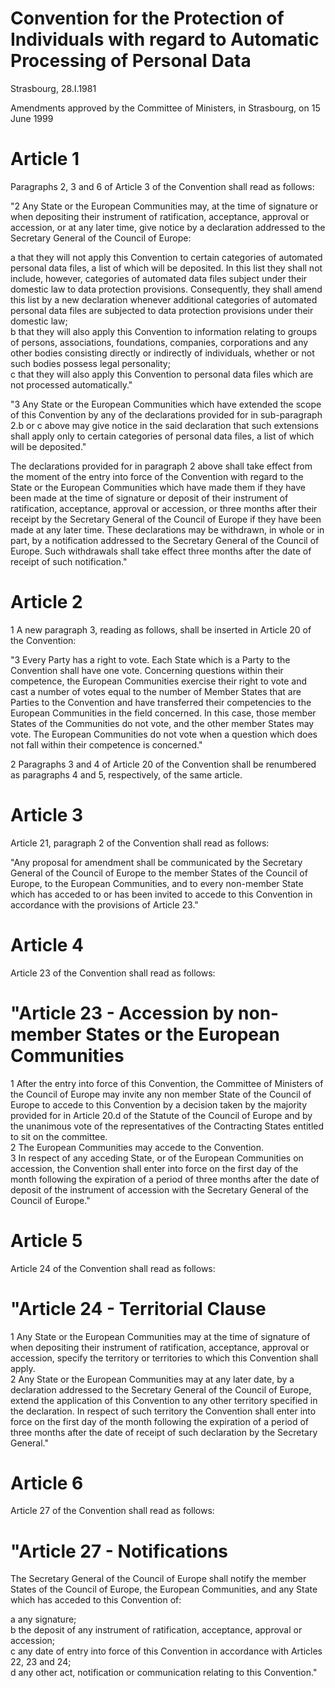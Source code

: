 # Convention for the Protection of Individuals with regard to Automatic Processing of Personal Data

Strasbourg, 28.I.1981

Amendments approved by the Committee of Ministers, in Strasbourg, on 15 June 1999

# Article 1

Paragraphs 2, 3 and 6 of Article 3 of the Convention shall read as follows:

"2 Any State or the European Communities may, at the time of signature or when depositing their instrument of ratification, acceptance, approval or accession, or at any later time, give notice by a declaration addressed to the Secretary General of the Council of Europe:

a that they will not apply this Convention to certain categories of automated personal data files, a list of which will be deposited. In this list they shall not include, however, categories of automated data files subject under their domestic law to data protection provisions. Consequently, they shall amend this list by a new declaration whenever additional categories of automated personal data files are subjected to data protection provisions under their domestic law;  
b that they will also apply this Convention to information relating to groups of persons, associations, foundations, companies, corporations and any other bodies consisting directly or indirectly of individuals, whether or not such bodies possess legal personality;  
c that they will also apply this Convention to personal data files which are not processed automatically."

"3 Any State or the European Communities which have extended the scope of this Convention by any of the declarations provided for in sub-paragraph 2.b or c above may give notice in the said declaration that such extensions shall apply only to certain categories of personal data files, a list of which will be deposited."

The declarations provided for in paragraph 2 above shall take effect from the moment of the entry into force of the Convention with regard to the State or the European Communities which have made them if they have been made at the time of signature or deposit of their instrument of ratification, acceptance, approval or accession, or three months after their receipt by the Secretary General of the Council of Europe if they have been made at any later time. These declarations may be withdrawn, in whole or in part, by a notification addressed to the Secretary General of the Council of Europe. Such withdrawals shall take effect three months after the date of receipt of such notification."

# Article 2

1 A new paragraph 3, reading as follows, shall be inserted in Article 20 of the Convention:

"3 Every Party has a right to vote. Each State which is a Party to the Convention shall have one vote. Concerning questions within their competence, the European Communities exercise their right to vote and cast a number of votes equal to the number of Member States that are Parties to the Convention and have transferred their competencies to the European Communities in the field concerned. In this case, those member States of the Communities do not vote, and the other member States may vote. The European Communities do not vote when a question which does not fall within their competence is concerned."

2 Paragraphs 3 and 4 of Article 20 of the Convention shall be renumbered as paragraphs 4 and 5, respectively, of the same article.

# Article 3

Article 21, paragraph 2 of the Convention shall read as follows:

"Any proposal for amendment shall be communicated by the Secretary General of the Council of Europe to the member States of the Council of Europe, to the European Communities, and to every non-member State which has acceded to or has been invited to accede to this Convention in accordance with the provisions of Article 23."

# Article 4

Article 23 of the Convention shall read as follows:

# "Article 23 - Accession by non-member States or the European Communities

1 After the entry into force of this Convention, the Committee of Ministers of the Council of Europe may invite any non member State of the Council of Europe to accede to this Convention by a decision taken by the majority provided for in Article 20.d of the Statute of the Council of Europe and by the unanimous vote of the representatives of the Contracting States entitled to sit on the committee.  
2 The European Communities may accede to the Convention.  
3 In respect of any acceding State, or of the European Communities on accession, the Convention shall enter into force on the first day of the month following the expiration of a period of three months after the date of deposit of the instrument of accession with the Secretary General of the Council of Europe."

# Article 5

Article 24 of the Convention shall read as follows:

# "Article 24 - Territorial Clause

1 Any State or the European Communities may at the time of signature of when depositing their instrument of ratification, acceptance, approval or accession, specify the territory or territories to which this Convention shall apply.  
2 Any State or the European Communities may at any later date, by a declaration addressed to the Secretary General of the Council of Europe, extend the application of this Convention to any other territory specified in the declaration. In respect of such territory the Convention shall enter into force on the first day of the month following the expiration of a period of three months after the date of receipt of such declaration by the Secretary General."

# Article 6

Article 27 of the Convention shall read as follows:

# "Article 27 - Notifications

The Secretary General of the Council of Europe shall notify the member States of the Council of Europe, the European Communities, and any State which has acceded to this Convention of:

a any signature;  
b the deposit of any instrument of ratification, acceptance, approval or accession;  
c any date of entry into force of this Convention in accordance with Articles 22, 23 and 24;  
d any other act, notification or communication relating to this Convention."